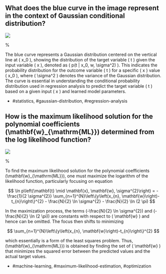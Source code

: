 ## What does the blue curve in the image represent in the context of Gaussian conditional distribution?

![](https://cdn.mathpix.com/cropped/2024_05_10_0e32f455ec8070cf8fccg-1.jpg?height=681&width=694&top_left_y=221&top_left_x=955)

%

The blue curve represents a Gaussian distribution centered on the vertical line at \( x_0 \), showing the distribution of the target variable \( t \) given the input variable \( x \), denoted as \( p(t | x_0, w, \sigma^2) \). This indicates the probability distribution for the outcome variable \( t \) for a specific \( x \) value \( x_0 \), where \( \sigma^2 \) denotes the variance of the Gaussian distribution. The curve is essential in understanding the conditional probability distribution used in regression analysis to predict the target variable \( t \) based on a given input \( x \) and learned model parameters.

- #statistics, #gaussian-distribution, #regression-analysis

## How is the maximum likelihood solution for the polynomial coefficients \(\mathbf{w}_{\mathrm{ML}}\) determined from the log likelihood function?

![](https://cdn.mathpix.com/cropped/2024_05_10_0e32f455ec8070cf8fccg-1.jpg?height=681&width=694&top_left_y=221&top_left_x=955)

%

To find the maximum likelihood solution for the polynomial coefficients \(\mathbf{w}_{\mathrm{ML}}\), one must maximize the logarithm of the likelihood function, particularly focusing on equation

$$
\ln p\left(\mathbf{t} \mid \mathbf{x}, \mathbf{w}, \sigma^{2}\right) = -\frac{1}{2 \sigma^{2}} \sum_{n=1}^{N}\left\{y\left(x_{n}, \mathbf{w}\right)-t_{n}\right\}^{2} - \frac{N}{2} \ln \sigma^{2} - \frac{N}{2} \ln (2 \pi)
$$

In the maximization process, the terms \(-\frac{N}{2} \ln \sigma^{2}\) and \(-\frac{N}{2} \ln (2 \pi)\) are constants with respect to \( \mathbf{w} \) and hence can be omitted. The focus then shifts to minimizing

$$
\sum_{n=1}^{N}\left\{y\left(x_{n}, \mathbf{w}\right)-t_{n}\right\}^{2}
$$

which essentially is a form of the least squares problem. Thus, \(\mathbf{w}_{\mathrm{ML}}\) is obtained by finding the set of \( \mathbf{w} \) that minimizes the squared error between the predicted values and the actual target values.

- #machine-learning, #maximum-likelihood-estimation, #optimization